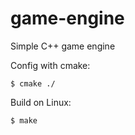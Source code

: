 game-engine
===========

Simple C++ game engine

Config with cmake:

    $ cmake ./

Build on Linux:

    $ make

